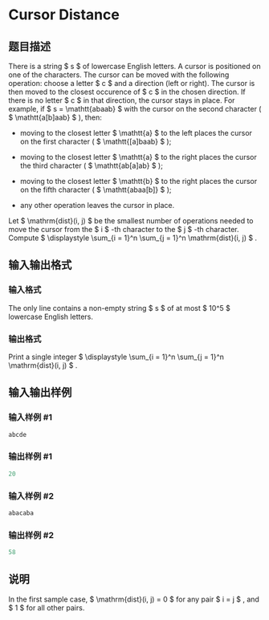# Cursor Distance

## 题目描述

There is a string $ s $ of lowercase English letters. A cursor is positioned on one of the characters. The cursor can be moved with the following operation: choose a letter $ c $ and a direction (left or right). The cursor is then moved to the closest occurence of $ c $ in the chosen direction. If there is no letter $ c $ in that direction, the cursor stays in place. For example, if $ s = \mathtt{abaab} $ with the cursor on the second character ( $ \mathtt{a[b]aab} $ ), then:

- moving to the closest letter $ \mathtt{a} $ to the left places the cursor on the first character ( $ \mathtt{[a]baab} $ );

- moving to the closest letter $ \mathtt{a} $ to the right places the cursor the third character ( $ \mathtt{ab[a]ab} $ );

- moving to the closest letter $ \mathtt{b} $ to the right places the cursor on the fifth character ( $ \mathtt{abaa[b]} $ );

- any other operation leaves the cursor in place.

Let $ \mathrm{dist}(i, j) $ be the smallest number of operations needed to move the cursor from the $ i $ -th character to the $ j $ -th character. Compute $ \displaystyle \sum_{i = 1}^n \sum_{j = 1}^n \mathrm{dist}(i, j) $ .

## 输入输出格式

### 输入格式

The only line contains a non-empty string $ s $ of at most $ 10^5 $ lowercase English letters.

### 输出格式

Print a single integer $ \displaystyle \sum_{i = 1}^n \sum_{j = 1}^n \mathrm{dist}(i, j) $ .

## 输入输出样例

### 输入样例 #1

```cpp
abcde

```
### 输出样例 #1

```cpp
20

```
### 输入样例 #2

```cpp
abacaba

```
### 输出样例 #2

```cpp
58

```
## 说明

In the first sample case, $ \mathrm{dist}(i, j) = 0 $ for any pair $ i = j $ , and $ 1 $ for all other pairs.

